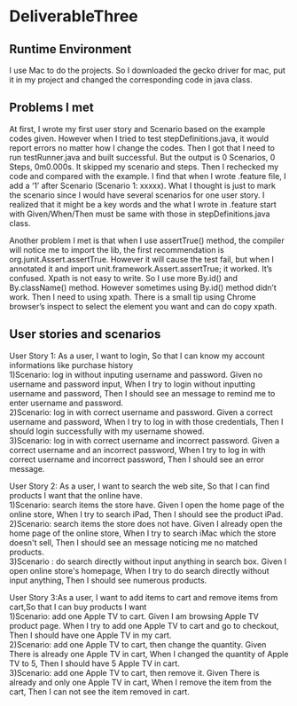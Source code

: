 # DeliverableThree
Runtime Environment
----------------------
I use Mac to do the projects. So I downloaded the gecko driver for mac, put it in my project and changed the corresponding code in java class.

Problems I met
--------------------
At first, I wrote my first user story and Scenario based on the example codes given. However when I tried to test stepDefinitions.java, it would report errors no matter how I change the codes. Then I got that I need to run testRunner.java and built successful. But the output is 0 Scenarios, 0 Steps, 0m0.000s. It skipped my scenario and steps. Then I rechecked my code and compared with the example. I find that when I wrote .feature file, I add a ‘1’ after Scenario (Scenario 1: xxxxx). What I thought is just to mark the scenario since I would have several scenarios for one user story.  I realized that it might be a key words and the what I wrote in .feature start with Given/When/Then must be same with those in stepDefinitions.java class. 

Another problem I met is that when I use assertTrue() method, the compiler will notice me to import the lib, the first recommendation  is org.junit.Assert.assertTrue. However it will cause the test fail, but when I annotated it and import unit.framework.Assert.assertTrue; it worked. It’s confused.
Xpath is not easy to write. So I use more By.id() and By.className() method. However sometimes using By.id() method didn’t work. Then I need to using xpath. There is a small tip using Chrome browser’s inspect to select the element you want and can do copy xpath.

User stories and scenarios
--------------------
User Story 1: As a user, I want to login, So that I can know my account informations like purchase history</br>
1)Scenario: log in without inputing username and password.
	     Given no username and password input,
             When I try to login without inputting username and password,
             Then I should see an message to remind me to enter username and password.	     
2)Scenario: log in with correct username and password.
	     Given a correct username and password,
             When I try to log in with those credentials,
             Then I should login successfully with my username showed.	     
3)Scenario: log in with correct username and incorrect password.
	     Given a correct username and an incorrect password,
            When I try to log in with correct username and incorrect password,
            Then I should see an error message.
	    
User Story 2: As a user, I want to search the web site, So that I can find products I want that the online have.</br>
1)Scenario: search items the store have.
		        Given I open the home page of the online store, 
            When I try to search iPad,
            Then I should see the product iPad.  
2)Scenario: search items the store does not have.
		        Given I already open the home page of the online store, 
            When I try to search iMac which the store doesn't sell, 
            Then I should see an message noticing me no matched products. 	    
3)Scenario : do search directly without input anything in search box.
	    Given I open online store's homepage,
            When I try to do search directly without input anything,
            Then I should see numerous products.
	    
User Story 3:As a user, I want to add items to cart and remove items from cart,So that I can buy products I want</br>
1)Scenario: add one Apple TV to cart.
	    Given I am browsing Apple TV product page.
            When I try to add one Apple TV to cart and go to checkout,
            Then I should have one Apple TV in my cart.	    
2)Scenario: add one Apple TV to cart, then change the quantity.
	    Given There is already one Apple TV in cart,
            When I changed the quantity of Apple TV to 5,
            Then I should have 5 Apple TV in cart.	    
3)Scenario: add one Apple TV to cart, then remove it.
	    Given There is already and only one Apple TV in cart,
            When I remove the item from the cart,
            Then I can not see the item removed in cart.
